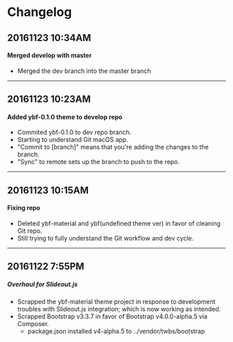 # Changelog

## 20161123 10:34AM
#### Merged develop with master
- Merged the dev branch into the master branch

---

## 20161123 10:23AM
#### Added ybf-0.1.0 theme to develop repo
- Commited ybf-0.1.0 to dev repo branch.
- Starting to understand Git macOS app.
- "Commit to [branch]" means that you're adding the changes to the branch.
- "Sync" to remote sets up the branch to push to the repo.

---

## 20161123 10:15AM
#### Fixing repo
- Deleted ybf-material and ybf(undefined theme ver) in favor of cleaning Git repo.
- Still trying to fully understand the Git workflow and dev cycle.

---

## 20161122 7:55PM
##### Overhaul for Slideout.js
- Scrapped the ybf-material theme project in response to development troubles with Slideout.js integration; which is now working as intended.
- Scrapped Bootstrap v3.3.7 in favor of Bootstrap v4.0.0-alpha.5 via Composer.
  - package.json installed v4-alpha.5 to ../vendor/twbs/bootstrap


<!-- [Show me the diff](https://github.com/digitalcraftsman/hugo-material-docs/commit/1f8393a8d4ce1b8ee3fc7d87be05895c12810494) -->
